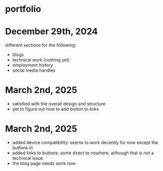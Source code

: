 # portfolio

# December 29th, 2024
different sections for the following:
- blogs
- technical work (nothing yet)
- employment history
- social media handles

# March 2nd, 2025
- satisfied with the overall design and structure
- yet to figure out how to add button to links

# March 2nd, 2025
- added device compatibility:
seems to work decently for now except the buttons in <div class="about">
- added links to buttons:
some direct to nowhere, although that is not a technical issue
- the blog page needs work now